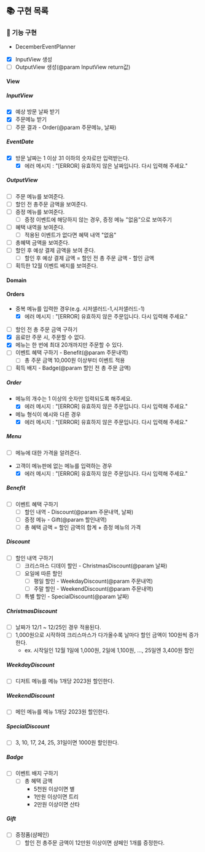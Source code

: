 ## 📚 구현 목록

### 📜 기능 구현

* DecemberEventPlanner

- [X] InputView 생성
- [ ] OutputView 생성(@param InputView return값)

#### View

##### InputView

- [x] 예상 방문 날짜 받기
- [x] 주문메뉴 받기
- [ ] 주문 결과 - Order(@param 주문메뉴, 날짜)

##### EventDate

- [X] 방문 날짜는 1 이상 31 이하의 숫자로만 입력받는다.
  - [X] 에러 메시지 : "[ERROR] 유효하지 않은 날짜입니다. 다시 입력해 주세요."

##### OutputView

- [ ] 주문 메뉴를 보여준다.
- [ ] 할인 전 총주문 금액을 보여준다.
- [ ] 증정 메뉴를 보여준다.
  - [ ] 증정 이벤트에 해당하지 않는 경우, 증정 메뉴 "없음"으로 보여주기
- [ ] 혜택 내역을 보여준다.
  - [ ] 적용된 이벤트가 없다면 혜택 내역 "없음"
- [ ] 총혜택 금액을 보여준다.
- [ ] 할인 후 예상 결제 금액을 보여 준다.
  - [ ] 할인 후 예상 결제 금액 = 할인 전 총 주문 금액 - 할인 금액
- [ ] 획득한 12월 이벤트 배지를 보여준다.

#### Domain

#### Orders

* 중복 메뉴를 입력한 경우(e.g. 시저샐러드-1,시저샐러드-1)
  - [x] 에러 메시지 : "[ERROR] 유효하지 않은 주문입니다. 다시 입력해 주세요."
- [ ] 할인 전 총 주문 금액 구하기
- [X] 음료만 주문 시, 주문할 수 없다.
- [x] 메뉴는 한 번에 최대 20개까지만 주문할 수 있다.
- [ ] 이벤트 혜택 구하기 - Benefit(@param 주문내역)
  - [ ] 총 주문 금액 10,000원 이상부터 이벤트 적용
- [ ] 획득 배지 - Badge(@param 할인 전 총 주문 금액)

##### Order

* 메뉴의 개수는 1 이상의 숫자만 입력되도록 해주세요.
  - [x] 에러 메시지 : "[ERROR] 유효하지 않은 주문입니다. 다시 입력해 주세요."
* 메뉴 형식이 예시와 다른 경우
  - [X] 에러 메시지 : "[ERROR] 유효하지 않은 주문입니다. 다시 입력해 주세요."

##### Menu

- [ ] 메뉴에 대한 가격을 알려준다.
* 고객이 메뉴판에 없는 메뉴를 입력하는 경우
  - [x] 에러 메시지 : "[ERROR] 유효하지 않은 주문입니다. 다시 입력해 주세요."

##### Benefit

- [ ] 이벤트 혜택 구하기
  - [ ] 할인 내역 - Discount(@param 주문내역, 날짜)
  - [ ] 증정 메뉴 - Gift(@param 할인내역)
  - [ ] 총 혜택 금액 = 할인 금액의 합계 + 증정 메뉴의 가격

##### Discount

- [ ] 할인 내역 구하기
  - [ ] 크리스마스 디데이 할인 - ChristmasDiscount(@param 날짜)
  - [ ] 요일에 따른 할인
    - [ ] 평일 할인 - WeekdayDiscount(@param 주문내역)
    - [ ] 주말 할인 - WeekendDiscount(@param 주문내역)
  - [ ] 특별 할인 - SpecialDiscount(@param 날짜)

##### ChristmasDiscount

- [ ] 날짜가 12/1 ~ 12/25인 경우 적용된다.
- [ ] 1,000원으로 시작하여 크리스마스가 다가올수록 날마다 할인 금액이 100원씩 증가한다.
  - ex. 시작일인 12월 1일에 1,000원, 2일에 1,100원, ..., 25일엔 3,400원 할인

##### WeekdayDiscount

- [ ] 디저트 메뉴를 메뉴 1개당 2023원 할인한다.

##### WeekendDiscount

- [ ] 메인 메뉴를 메뉴 1개당 2023원 할인한다.

##### SpecialDiscount

- [ ] 3, 10, 17, 24, 25, 31일이면 1000원 할인한다.

##### Badge

- [ ] 이벤트 배지 구하기
  - [ ] 총 혜택 금액
    * 5천원 이상이면 별
    * 1만원 이상이면 트리
    * 2만원 이상이면 산타

##### Gift

- [ ] 증정품(샴페인)
  - [ ] 할인 전 총주문 금액이 12만원 이상이면 샴페인 1개를 증정한다.
